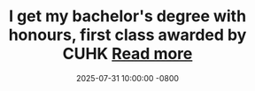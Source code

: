 ---
title: >-
    I get my bachelor's degree with honours, first class awarded by CUHK
    <a href="https://www.cuhk.edu.hk/english/index.html" target="_blank">Read more <i class="fas fa-angle-double-right"></i></a>
date: 2025-07-31 10:00:00 -0800
---